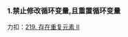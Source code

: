 ### 1.禁止修改循环变量,且重置循环变量

力扣：[219. 存在重复元素 II](https://leetcode-cn.com/problems/contains-duplicate-ii/)